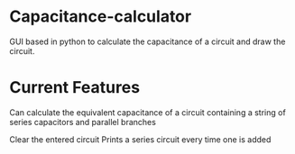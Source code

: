 # Capacitance-calculator
GUI based in python to calculate the capacitance of a circuit and draw the circuit.

# Current Features 
Can calculate the equivalent capacitance of a circuit containing a string of series capacitors and parallel
 branches
 
 Clear the entered circuit
 Prints a series circuit every time one is added
 
 
 
